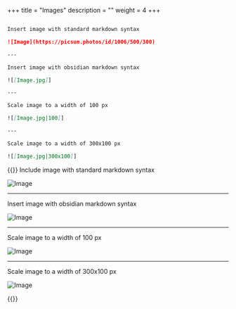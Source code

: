 +++
title = "Images"
description = ""
weight = 4
+++

```md

Insert image with standard markdown syntax

![Image](https://picsum.photos/id/1006/500/300)

---

Insert image with obsidian markdown syntax

![[Image.jpg]]

---

Scale image to a width of 100 px

![[Image.jpg|100]]

---

Scale image to a width of 300x100 px

![[Image.jpg|300x100]]

```

{{<revealjs theme="black" progress="true" controls="true">}}
Include image with standard markdown syntax

![Image](https://picsum.photos/id/1006/500/300)

---

Insert image with obsidian markdown syntax

![Image](https://picsum.photos/id/1006/500/300)

---

Scale image to a width of 100 px

![Image](https://picsum.photos/id/1006/100/60)

---

Scale image to a width of 300x100 px

![Image](https://picsum.photos/id/1006/300/100)


{{</revealjs>}}

